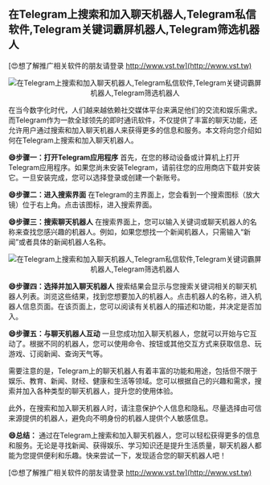 ## **在Telegram上搜索和加入聊天机器人,Telegram私信软件,Telegram关键词霸屏机器人,Telegram筛选机器人**

[😍想了解推广相关软件的朋友请登录 http://www.vst.tw](http://www.vst.tw)

 <center><img src="https://vst.tw/MP4/tuiguang/png/6.png" alt="在Telegram上搜索和加入聊天机器人,Telegram私信软件,Telegram关键词霸屏机器人,Telegram筛选机器人"></center>

在当今数字化时代，人们越来越依赖社交媒体平台来满足他们的交流和娱乐需求。而Telegram作为一款全球领先的即时通讯软件，不仅提供了丰富的聊天功能，还允许用户通过搜索和加入聊天机器人来获得更多的信息和服务。本文将向您介绍如何在Telegram上搜索和加入聊天机器人。

**😄步骤一：打开Telegram应用程序**
首先，在您的移动设备或计算机上打开Telegram应用程序。如果您尚未安装Telegram，请前往您的应用商店下载并安装它。一旦安装完成，您可以选择登录或创建一个新账号。

**😄步骤二：进入搜索界面**
在Telegram的主界面上，您会看到一个搜索图标（放大镜）位于右上角。点击该图标，进入搜索界面。

**😄步骤三：搜索聊天机器人**
在搜索界面上，您可以输入关键词或聊天机器人的名称来查找您感兴趣的机器人。例如，如果您想找一个新闻机器人，只需输入“新闻”或者具体的新闻机器人名称。

 <center><img src="https://vst.tw/MP4/tuiguang/png/5.png" alt="在Telegram上搜索和加入聊天机器人,Telegram私信软件,Telegram关键词霸屏机器人,Telegram筛选机器人"></center>

**😄步骤四：选择并加入聊天机器人**
搜索结果会显示与您搜索关键词相关的聊天机器人列表。浏览这些结果，找到您想要加入的机器人。点击机器人的名称，进入机器人信息页面。在该页面上，您可以阅读有关机器人的描述和功能，并决定是否加入。

**😄步骤五：与聊天机器人互动**
一旦您成功加入聊天机器人，您就可以开始与它互动了。根据不同的机器人，您可以使用命令、按钮或其他交互方式来获取信息、玩游戏、订阅新闻、查询天气等。

需要注意的是，Telegram上的聊天机器人有着丰富的功能和用途，包括但不限于娱乐、教育、新闻、财经、健康和生活等领域。您可以根据自己的兴趣和需求，搜索并加入各种类型的聊天机器人，提升您的使用体验。

此外，在搜索和加入聊天机器人时，请注意保护个人信息和隐私。尽量选择由可信来源提供的机器人，避免向不明身份的机器人提供个人敏感信息。

**😄总结：**
通过在Telegram上搜索和加入聊天机器人，您可以轻松获得更多的信息和服务。无论是寻找新闻、获得娱乐、学习知识还是提升生活质量，聊天机器人都能为您提供便利和乐趣。快来尝试一下，发现适合您的聊天机器人吧！

[😍想了解推广相关软件的朋友请登录 http://www.vst.tw](http://www.vst.tw)



